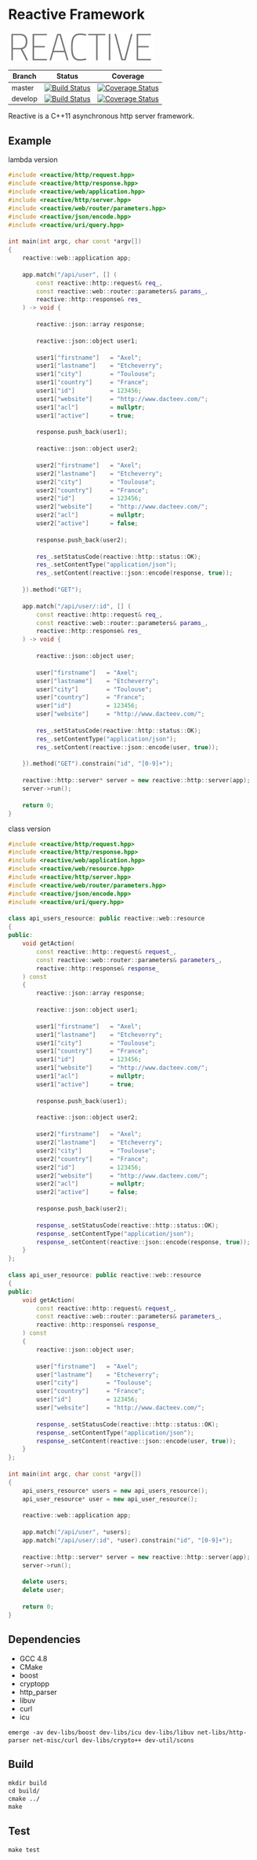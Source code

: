 Reactive Framework
==================

![Reactive logo](_resources/logo.png?raw=true "Reactive logo")

| Branch  | Status | Coverage |
|---------|--------|----------|
| master  | [![Build Status](https://travis-ci.org/ReactiveFramework/ReactiveFramework.svg?branch=master)](https://travis-ci.org/ReactiveFramework/ReactiveFramework) | [![Coverage Status](https://coveralls.io/repos/github/ReactiveFramework/ReactiveFramework/badge.svg?branch=master)](https://coveralls.io/github/ReactiveFramework/ReactiveFramework?branch=master) |
| develop | [![Build Status](https://travis-ci.org/ReactiveFramework/ReactiveFramework.svg?branch=develop)](https://travis-ci.org/ReactiveFramework/ReactiveFramework) | [![Coverage Status](https://coveralls.io/repos/github/ReactiveFramework/ReactiveFramework/badge.svg?branch=develop)](https://coveralls.io/github/ReactiveFramework/ReactiveFramework?branch=develop) |


Reactive is a C++11 asynchronous http server framework.

Example
-------

lambda version
~~~cpp
#include <reactive/http/request.hpp>
#include <reactive/http/response.hpp>
#include <reactive/web/application.hpp>
#include <reactive/http/server.hpp>
#include <reactive/web/router/parameters.hpp>
#include <reactive/json/encode.hpp>
#include <reactive/uri/query.hpp>

int main(int argc, char const *argv[])
{
    reactive::web::application app;

    app.match("/api/user", [] (
        const reactive::http::request& req_,
        const reactive::web::router::parameters& params_,
        reactive::http::response& res_
    ) -> void {

        reactive::json::array response;

        reactive::json::object user1;

        user1["firstname"]   = "Axel";
        user1["lastname"]    = "Etcheverry";
        user1["city"]        = "Toulouse";
        user1["country"]     = "France";
        user1["id"]          = 123456;
        user1["website"]     = "http://www.dacteev.com/";
        user1["acl"]         = nullptr;
        user1["active"]      = true;

        response.push_back(user1);

        reactive::json::object user2;

        user2["firstname"]   = "Axel";
        user2["lastname"]    = "Etcheverry";
        user2["city"]        = "Toulouse";
        user2["country"]     = "France";
        user2["id"]          = 123456;
        user2["website"]     = "http://www.dacteev.com/";
        user2["acl"]         = nullptr;
        user2["active"]      = false;

        response.push_back(user2);

        res_.setStatusCode(reactive::http::status::OK);
        res_.setContentType("application/json");
        res_.setContent(reactive::json::encode(response, true));

    }).method("GET");

    app.match("/api/user/:id", [] (
        const reactive::http::request& req_,
        const reactive::web::router::parameters& params_,
        reactive::http::response& res_
    ) -> void {

        reactive::json::object user;

        user["firstname"]   = "Axel";
        user["lastname"]    = "Etcheverry";
        user["city"]        = "Toulouse";
        user["country"]     = "France";
        user["id"]          = 123456;
        user["website"]     = "http://www.dacteev.com/";

        res_.setStatusCode(reactive::http::status::OK);
        res_.setContentType("application/json");
        res_.setContent(reactive::json::encode(user, true));

    }).method("GET").constrain("id", "[0-9]+");

    reactive::http::server* server = new reactive::http::server(app);
    server->run();

    return 0;
}
~~~

class version
~~~cpp
#include <reactive/http/request.hpp>
#include <reactive/http/response.hpp>
#include <reactive/web/application.hpp>
#include <reactive/web/resource.hpp>
#include <reactive/http/server.hpp>
#include <reactive/web/router/parameters.hpp>
#include <reactive/json/encode.hpp>
#include <reactive/uri/query.hpp>

class api_users_resource: public reactive::web::resource
{
public:
    void getAction(
        const reactive::http::request& request_,
        const reactive::web::router::parameters& parameters_,
        reactive::http::response& response_
    ) const
    {
        reactive::json::array response;

        reactive::json::object user1;

        user1["firstname"]   = "Axel";
        user1["lastname"]    = "Etcheverry";
        user1["city"]        = "Toulouse";
        user1["country"]     = "France";
        user1["id"]          = 123456;
        user1["website"]     = "http://www.dacteev.com/";
        user1["acl"]         = nullptr;
        user1["active"]      = true;

        response.push_back(user1);

        reactive::json::object user2;

        user2["firstname"]   = "Axel";
        user2["lastname"]    = "Etcheverry";
        user2["city"]        = "Toulouse";
        user2["country"]     = "France";
        user2["id"]          = 123456;
        user2["website"]     = "http://www.dacteev.com/";
        user2["acl"]         = nullptr;
        user2["active"]      = false;

        response.push_back(user2);

        response_.setStatusCode(reactive::http::status::OK);
        response_.setContentType("application/json");
        response_.setContent(reactive::json::encode(response, true));
    }
};

class api_user_resource: public reactive::web::resource
{
public:
    void getAction(
        const reactive::http::request& request_,
        const reactive::web::router::parameters& parameters_,
        reactive::http::response& response_
    ) const
    {
        reactive::json::object user;

        user["firstname"]   = "Axel";
        user["lastname"]    = "Etcheverry";
        user["city"]        = "Toulouse";
        user["country"]     = "France";
        user["id"]          = 123456;
        user["website"]     = "http://www.dacteev.com/";

        response_.setStatusCode(reactive::http::status::OK);
        response_.setContentType("application/json");
        response_.setContent(reactive::json::encode(user, true));
    }
};

int main(int argc, char const *argv[])
{
    api_users_resource* users = new api_users_resource();
    api_user_resource* user = new api_user_resource();

    reactive::web::application app;

    app.match("/api/user", *users);
    app.match("/api/user/:id", *user).constrain("id", "[0-9]+");

    reactive::http::server* server = new reactive::http::server(app);
    server->run();

    delete users;
    delete user;

    return 0;
}

~~~

Dependencies
------------

* GCC 4.8
* CMake
* boost
* cryptopp
* http_parser
* libuv
* curl
* icu

~~~shell
emerge -av dev-libs/boost dev-libs/icu dev-libs/libuv net-libs/http-parser net-misc/curl dev-libs/crypto++ dev-util/scons
~~~

Build
-----

~~~shell
mkdir build
cd build/
cmake ../
make
~~~

Test
----

~~~shell
make test
~~~

